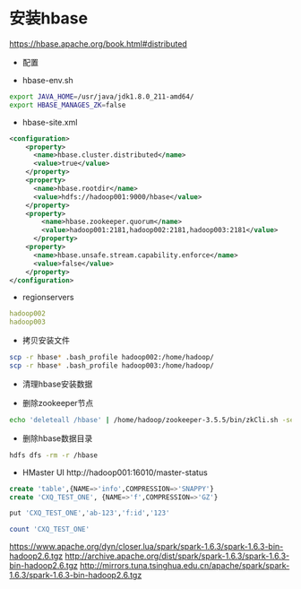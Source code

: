 # 安装hbase

https://hbase.apache.org/book.html#distributed


* 配置

* hbase-env.sh
```sh
export JAVA_HOME=/usr/java/jdk1.8.0_211-amd64/
export HBASE_MANAGES_ZK=false
```

* hbase-site.xml
```xml
<configuration>
	<property>
	  <name>hbase.cluster.distributed</name>
	  <value>true</value>
	</property>
	<property>
	  <name>hbase.rootdir</name>
	  <value>hdfs://hadoop001:9000/hbase</value>
	</property>
	<property>
		<name>hbase.zookeeper.quorum</name>
		<value>hadoop001:2181,hadoop002:2181,hadoop003:2181</value>
	  </property>
	<property>
	  <name>hbase.unsafe.stream.capability.enforce</name>
	  <value>false</value>
	</property>
</configuration>
```

* regionservers
```yaml
hadoop002
hadoop003
```


* 拷贝安装文件
```sh
scp -r hbase* .bash_profile hadoop002:/home/hadoop/
scp -r hbase* .bash_profile hadoop003:/home/hadoop/
```

* 清理hbase安装数据

* 删除zookeeper节点
```sh
echo 'deleteall /hbase' | /home/hadoop/zookeeper-3.5.5/bin/zkCli.sh -server hadoop001:2181,hadoop003:2181,hadoop002:2181
```
* 删除hbase数据目录
```sh
hdfs dfs -rm -r /hbase
```



* HMaster UI
http://hadoop001:16010/master-status


```sql
create 'table',{NAME=>'info',COMPRESSION=>'SNAPPY'}
create 'CXQ_TEST_ONE', {NAME=>'f',COMPRESSION=>'GZ'}

put 'CXQ_TEST_ONE','ab-123','f:id','123'

count 'CXQ_TEST_ONE'
```

https://www.apache.org/dyn/closer.lua/spark/spark-1.6.3/spark-1.6.3-bin-hadoop2.6.tgz
http://archive.apache.org/dist/spark/spark-1.6.3/spark-1.6.3-bin-hadoop2.6.tgz
http://mirrors.tuna.tsinghua.edu.cn/apache/spark/spark-1.6.3/spark-1.6.3-bin-hadoop2.6.tgz